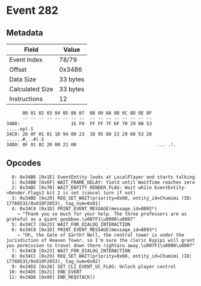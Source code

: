 # Event 282

## Metadata

| Field           | Value    |
|-----------------|----------|
| Event Index     | 78/79    |
| Offset          | 0x34B6   |
| Data Size       | 33 bytes |
| Calculated Size | 33 bytes |
| Instructions    | 12       |

```
      00 01 02 03 04 05 06 07  08 09 0A 0B 0C 0D 0E 0F
      -- -- -- -- -- -- -- --  -- -- -- -- -- -- -- --
34B0:                   1E F0  FF FF 7F 6F 70 29 08 53        .....op).S
34C0: 20 0F 01 01 1D 94 80 23  1D 95 80 23 29 08 53 20   ......#...#).S 
34D0: 0F 01 02 20 00 21 00                              ... .!.         
```

## Opcodes

```
  0: 0x34B6 [0x1E] EventEntity looks at LocalPlayer and starts talking
  1: 0x34BB [0x6F] WAIT_FRAME_DELAY: Yield until WaitTime reaches zero
  2: 0x34BC [0x70] WAIT_ENTITY_RENDER_FLAG: Wait while EventEntity->Render.Flags3 bit 2 is set (cancel turn if not)
  3: 0x34BD [0x29] REQ_SET_WAIT(priority=0x08, entity_id=Chumimi (ID: 17768531/0x010F2053), tag_num=0x01)
  4: 0x34C4 [0x1D] PRINT_EVENT_MESSAGE(message_id=8092*)
    → "Thank you so much for your help. The three professors are as grateful as a giant goobbue.\u007F1\u0000\u0007"
  5: 0x34C7 [0x23] WAIT_FOR_DIALOG_INTERACTION
  6: 0x34C8 [0x1D] PRINT_EVENT_MESSAGE(message_id=8093*)
    → "Oh, the Gate of Earth? Well, the central tower is under the jurisdiction of Heaven Tower, so I'm sure the cleric Kupipi will grant you permission to travel down there rightaru away.\u007F1\u0000\u0007"
  7: 0x34CB [0x23] WAIT_FOR_DIALOG_INTERACTION
  8: 0x34CC [0x29] REQ_SET_WAIT(priority=0x08, entity_id=Chumimi (ID: 17768531/0x010F2053), tag_num=0x02)
  9: 0x34D3 [0x20] SET_CLI_EVENT_UC_FLAG: Unlock player control
 10: 0x34D5 [0x21] END_EVENT
 11: 0x34D6 [0x00] END_REQSTACK()
```
